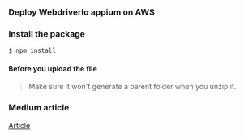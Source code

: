 ### Deploy WebdriverIo appium on AWS

### Install the package
```
$ npm install
```

#### Before you upload the file
> Make sure it won't generate a parent folder when you unzip it.

### Medium article
[Article](https://medium.com/@cheyu1220/deploy-mobile-automation-testing-with-webdriverio-x-appium-on-aws-device-farm-84136ff42aa9)



